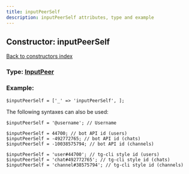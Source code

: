 ```yaml
---
title: inputPeerSelf
description: inputPeerSelf attributes, type and example
---
```

## Constructor: inputPeerSelf  
[Back to constructors index](index.md)






### Type: [InputPeer](../types/InputPeer.md)


### Example:

```
$inputPeerSelf = ['_' => 'inputPeerSelf', ];
```  

The following syntaxes can also be used:

```
$inputPeerSelf = '@username'; // Username

$inputPeerSelf = 44700; // bot API id (users)
$inputPeerSelf = -492772765; // bot API id (chats)
$inputPeerSelf = -10038575794; // bot API id (channels)

$inputPeerSelf = 'user#44700'; // tg-cli style id (users)
$inputPeerSelf = 'chat#492772765'; // tg-cli style id (chats)
$inputPeerSelf = 'channel#38575794'; // tg-cli style id (channels)
```